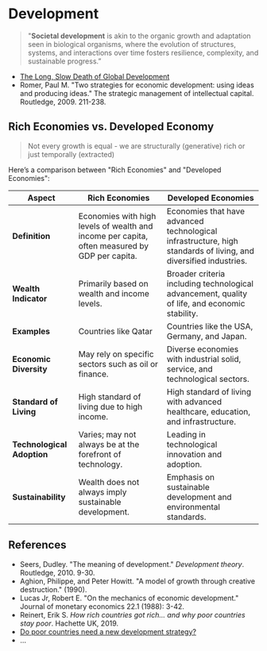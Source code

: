 #  Development

> "**Societal development** is akin to the organic growth and adaptation seen in biological organisms, where the evolution of structures, systems, and interactions over time fosters resilience, complexity, and sustainable progress.”
> 
- [The Long, Slow Death of Global Development](https://americanaffairsjournal.org/2022/11/the-long-slow-death-of-global-development/)
- Romer, Paul M. "Two strategies for economic development: using ideas and producing ideas." The strategic management of intellectual capital. Routledge, 2009. 211-238.

## Rich Economies vs. Developed Economy

> Not every growth is equal - we are structurally (generative) rich or just temporally (extracted)
> 

Here’s a comparison between "Rich Economies" and "Developed Economies":

| Aspect | Rich Economies | Developed Economies |
| --- | --- | --- |
| **Definition** | Economies with high levels of wealth and income per capita, often measured by GDP per capita. | Economies that have advanced technological infrastructure, high standards of living, and diversified industries. |
| **Wealth Indicator** | Primarily based on wealth and income levels. | Broader criteria including technological advancement, quality of life, and economic stability. |
| **Examples** | Countries like Qatar | Countries like the USA, Germany, and Japan. |
| **Economic Diversity** | May rely on specific sectors such as oil or finance. | Diverse economies with industrial solid, service, and technological sectors. |
| **Standard of Living** | High standard of living due to high income. | High standard of living with advanced healthcare, education, and infrastructure. |
| **Technological Adoption** | Varies; may not always be at the forefront of technology. | Leading in technological innovation and adoption. |
| **Sustainability** | Wealth does not always imply sustainable development. | Emphasis on sustainable development and environmental standards. |
> 

## References

- Seers, Dudley. "The meaning of development." *Development theory*. Routledge, 2010. 9-30.
- Aghion, Philippe, and Peter Howitt. "A model of growth through creative destruction." (1990).
- Lucas Jr, Robert E. "On the mechanics of economic development." Journal of monetary economics 22.1 (1988): 3-42.
- Reinert, Erik S. *How rich countries got rich... and why poor countries stay poor*. Hachette UK, 2019.
- [Do poor countries need a new development strategy?](https://www.noahpinion.blog/p/do-poor-countries-need-a-new-development?utm_source=profile&utm_medium=reader2)
- …